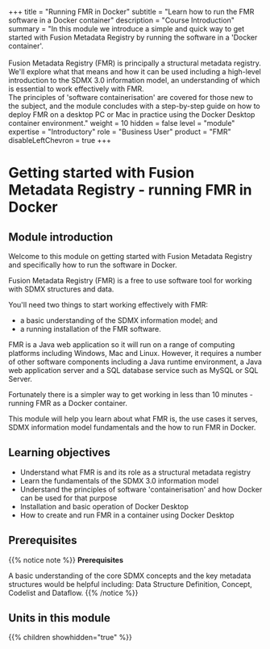 +++
title = "Running FMR in Docker"
subtitle = "Learn how to run the FMR software in a Docker container"
description = "Course Introduction"
summary = "In this module we introduce a simple and quick way to get started with Fusion Metadata Registry by running the software in a 'Docker container'.<br><br>Fusion Metadata Registry (FMR) is principally a structural metadata registry. We'll explore what that means and how it can be used including a high-level introduction to the SDMX 3.0 information model, an understanding of which is essential to work effectively with FMR.<br>The principles of 'software containerisation' are covered for those new to the subject, and the module concludes with a step-by-step guide on how to deploy FMR on a desktop PC or Mac in practice using the Docker Desktop container environment."
weight = 10
hidden = false
level = "module"
expertise = "Introductory"
role = "Business User"
product = "FMR"
disableLeftChevron = true
+++

# Getting started with Fusion Metadata Registry - running FMR in Docker

## Module introduction
Welcome to this module on getting started with Fusion Metadata Registry and specifically how to run the software in Docker.

Fusion Metadata Registry (FMR) is a free to use software tool for working with SDMX structures and data. 

You'll need two things to start working effectively with FMR:

- a basic understanding of the SDMX information model; and
- a running installation of the FMR software.

FMR is a Java web application so it will run on a range of computing platforms including Windows, Mac and Linux. However, it requires a number of other software components including a Java runtime environment, a Java web application server and a SQL database service such as MySQL or SQL Server.

Fortunately there is a simpler way to get working in less than 10 minutes - running FMR as a Docker container.

This module will help you learn about what FMR is, the use cases it serves, SDMX information model fundamentals and the how to run FMR in Docker.

## Learning objectives
- Understand what FMR is and its role as a structural metadata registry
- Learn the fundamentals of the SDMX 3.0 information model
- Understand the principles of software 'containerisation' and how Docker can be used for that purpose
- Installation and basic operation of Docker Desktop 
- How to create and run FMR in a container using Docker Desktop 


## Prerequisites

{{% notice note %}}
<strong>Prerequisites</strong>

A basic understanding of the core SDMX concepts and the key metadata structures would be helpful including: Data Structure Definition, Concept, Codelist and Dataflow.
{{% /notice %}}

## Units in this module
{{% children showhidden="true" %}}
